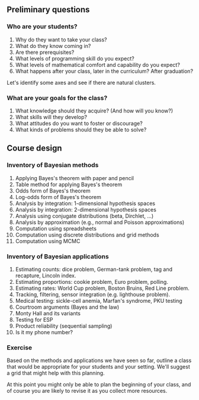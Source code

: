 ## Preliminary questions

### Who are your students?

1. Why do they want to take your class?
2. What do they know coming in?
3. Are there prerequisites?
4. What levels of programming skill do you expect?
5. What levels of mathematical comfort and capability do you expect?
6. What happens after your class, later in the curriculum?  After graduation?

Let's identify some axes and see if there are natural clusters.


### What are your goals for the class?

1. What knowledge should they acquire?  (And how will you know?)
2. What skills will they develop?
3. What attitudes do you want to foster or discourage?
4. What kinds of problems should they be able to solve?

## Course design

### Inventory of Bayesian methods

1. Applying Bayes's theorem with paper and pencil
1. Table method for applying Bayes's theorem
1. Odds form of Bayes's theorem
1. Log-odds form of Bayes's theorem
1. Analysis by integration: 1-dimensional hypothesis spaces
1. Analysis by integration: 2-dimensional hypothesis spaces
1. Analysis using conjugate distributions (beta, Dirchlet, ...)
1. Analysis by approximation (e.g., normal and Poisson approximations)
1. Computation using spreadsheets
1. Computation using discrete distributions and grid methods
1. Computation using MCMC


### Inventory of Bayesian applications

1. Estimating counts: dice problem, German-tank problem, tag and recapture, Lincoln index.
2. Estimating proportions: cookie problem, Euro problem, polling.
3. Estimating rates: World Cup problem, Boston Bruins, Red Line problem.
4. Tracking, filtering, sensor integration (e.g. lighthouse problem).
5. Medical testing: sickle-cell anemia, Marfan's syndrome, PKU testing
6. Courtroom arguments (Bayes and the law)
7. Monty Hall and its variants
8. Testing for ESP
9. Product reliability (sequential sampling)
10. Is it my phone number?

### Exercise  

Based on the methods and applications we have seen so far, outline a
class that would be appropriate for your students and your setting.
We'll suggest a grid that might help with this planning.

At this point you might only be able to plan the beginning of your
class, and of course you are likely to revise it as you collect more
resources.
